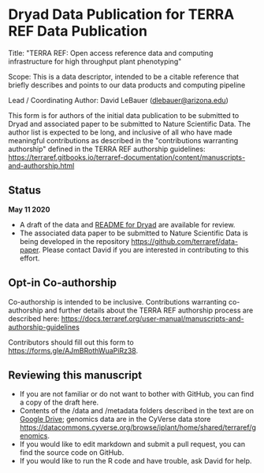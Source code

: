 # Dryad Data Publication for TERRA REF Data Publication

Title: "TERRA REF: Open access reference data and computing infrastructure for high throughput plant phenotyping"	

Scope: This is a data descriptor, intended to be a citable reference that briefly describes and points to our data products and computing pipeline

Lead / Coordinating Author: David LeBauer (dlebauer@arizona.edu)

This form is for authors of the initial data publication to be submitted to Dryad and associated paper to be submitted to Nature Scientific Data. The author list is expected to be long, and inclusive of all who have made meaningful contributions as described in the "contributions warranting authorship" defined in the TERRA REF authorship guidelines: https://terraref.gitbooks.io/terraref-documentation/content/manuscripts-and-authorship.html

## Status 

**May 11 2020**

* A draft of the data and [README for Dryad](https://github.com/terraref/data-publication/releases/download/v0.2/terraref-dryad.pdf) are available for review. 
* The associated data paper to be submitted to Nature Scientific Data is being developed in the repository https://github.com/terraref/data-paper. Please contact David if you are interested in contributing to this effort.

## Opt-in Co-authorship

Co-authorship is intended to be inclusive. Contributions warranting co-authorship and further details about the TERRA REF authorship process are described here: https://docs.terraref.org/user-manual/manuscripts-and-authorship-guidelines

Contributors should fill out this form to https://forms.gle/AJmBRothWuaPiRz38.

## Reviewing this manuscript

* If you are not familiar or do not want to bother with GitHub, you can find a copy of the draft here. 
* Contents of the /data and /metadata folders described in the text are on [Google Drive](https://drive.google.com/open?id=1THk-NQYxkkej-zdQsqM7i9t-axyS0Sug); genomics data are in the CyVerse data store https://datacommons.cyverse.org/browse/iplant/home/shared/terraref/genomics.
* If you would like to edit markdown and submit a pull request, you can find the source code on GitHub.
* If you would like to run the R code and have trouble, ask David for help.